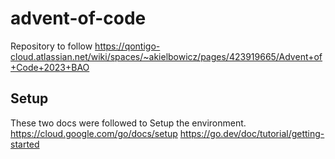 # advent-of-code
Repository to follow https://qontigo-cloud.atlassian.net/wiki/spaces/~akielbowicz/pages/423919665/Advent+of+Code+2023+BAO

## Setup
These two docs were followed to Setup the environment. 
https://cloud.google.com/go/docs/setup
https://go.dev/doc/tutorial/getting-started
